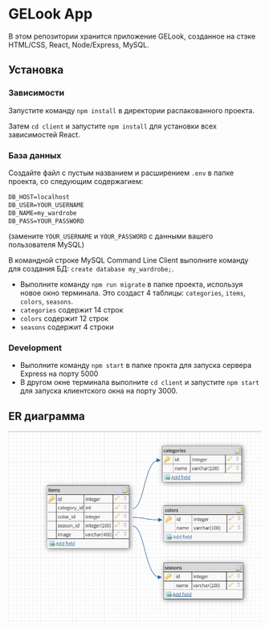 # GELook App

В этом репозитории хранится приложение GELook, созданное на стэке HTML/CSS, React, Node/Express, MySQL.

## Установка

### Зависимости

Запустите команду `npm install` в директории распакованного проекта.

Затем `cd client` и запустите `npm install` для установки всех зависимостей React.

### База данных

Создайте файл с пустым названием и расширением `.env` в папке проекта, со следующим содержагием:

```
DB_HOST=localhost
DB_USER=YOUR_USERNAME
DB_NAME=my_wardrobe
DB_PASS=YOUR_PASSWORD

```

(замените `YOUR_USERNAME` и `YOUR_PASSWORD` с данными вашего пользователя MySQL)

В командной строке MySQL Command Line Client выполните команду для создания БД: `create database my_wardrobe;`.

- Выполните команду `npm run migrate` в папке проекта, используя новое окно терминала. Это создаст 4 таблицы: `categories`, `items`, `colors`, `seasons`.
- `categories` содержит 14 строк
- `colors` содержит 12 строк
- `seasons` содержит 4 строки


### Development

- Выполните команду `npm start` в папке прокта для запуска сервера Express на порту 5000
- В другом окне терминала выполните `cd client` и запустите `npm start` для запуска клиентского окна на порту 3000.

## ER диаграмма

![alt text](./images/Untitled.png)
